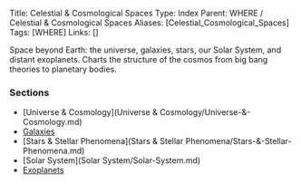 Title: Celestial & Cosmological Spaces
Type: Index
Parent: WHERE / Celestial & Cosmological Spaces
Aliases: [Celestial_Cosmological_Spaces]
Tags: [WHERE]
Links: []

Space beyond Earth: the universe, galaxies, stars, our Solar System, and distant exoplanets. Charts the structure of the cosmos from big bang theories to planetary bodies.

### Sections
- [Universe & Cosmology](Universe & Cosmology/Universe-&-Cosmology.md)
- [Galaxies](Galaxies/Galaxies.md)
- [Stars & Stellar Phenomena](Stars & Stellar Phenomena/Stars-&-Stellar-Phenomena.md)
- [Solar System](Solar System/Solar-System.md)
- [Exoplanets](Exoplanets/Exoplanets.md)

